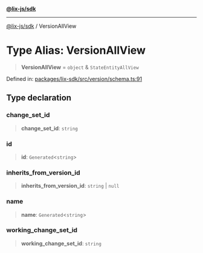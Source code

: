 [**@lix-js/sdk**](../README.md)

***

[@lix-js/sdk](../README.md) / VersionAllView

# Type Alias: VersionAllView

> **VersionAllView** = `object` & `StateEntityAllView`

Defined in: [packages/lix-sdk/src/version/schema.ts:91](https://github.com/opral/monorepo/blob/0501d8fe7eed9db1f8058e8d1d58b1d613ceaf43/packages/lix-sdk/src/version/schema.ts#L91)

## Type declaration

### change\_set\_id

> **change\_set\_id**: `string`

### id

> **id**: `Generated`\<`string`\>

### inherits\_from\_version\_id

> **inherits\_from\_version\_id**: `string` \| `null`

### name

> **name**: `Generated`\<`string`\>

### working\_change\_set\_id

> **working\_change\_set\_id**: `string`
